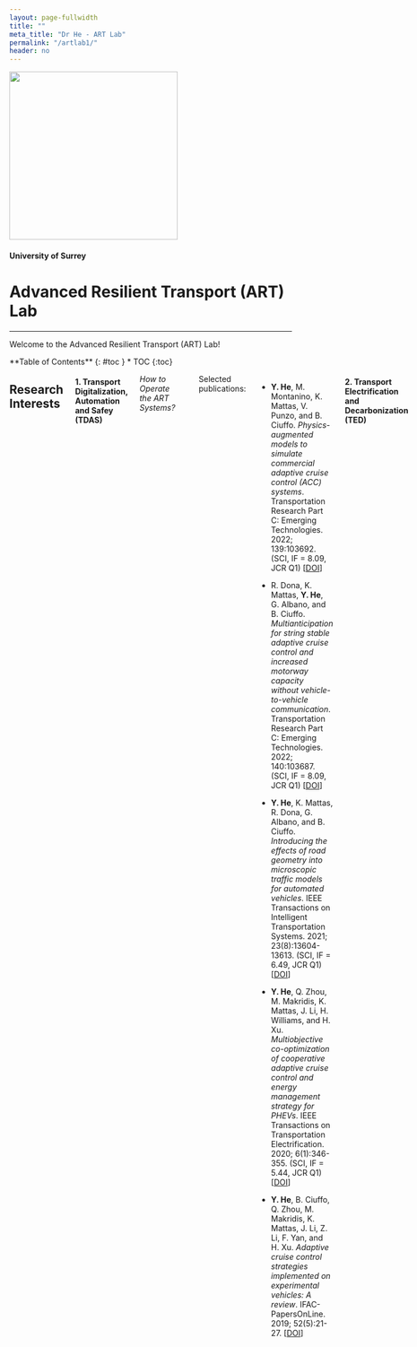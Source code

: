 ```yaml
---
layout: page-fullwidth
title: ""
meta_title: "Dr He - ART Lab"
permalink: "/artlab1/"
header: no
---
```


<img src="{{ site.urlimg }}surrey_art_lab_600x190.png" alt="" width="300">

<h4>University of Surrey</h4>

<h1>Advanced Resilient Transport (ART) Lab</h1>

----

Welcome to the Advanced Resilient Transport (ART) Lab!


<div class="row">
<div class="medium-4 medium-push-8 columns" markdown="1">
<div class="panel radius" markdown="1">
**Table of Contents**
{: #toc }
*  TOC
{:toc}
</div>
</div><!-- /.medium-4.columns -->

<div class="medium-8 medium-pull-4 columns" markdown="1">

## Research Interests

#### **1. Transport Digitalization, Automation and Safey (TDAS)**

*How to Operate the ART Systems?*

----

Selected publications:
- **Y. He**, M. Montanino, K. Mattas, V. Punzo, and B. Ciuffo. *Physics-augmented models to simulate commercial adaptive cruise control (ACC) systems*. Transportation Research Part C: Emerging Technologies. 2022; 139:103692. (SCI, IF = 8.09, JCR Q1) [<a href="https://doi.org/10.1016/j.trc.2022.103692" target="_blank">DOI</a>]

- R. Dona, K. Mattas, **Y. He**, G. Albano, and B. Ciuffo. *Multianticipation for string stable adaptive cruise control and increased motorway capacity without vehicle-to-vehicle communication*. Transportation Research Part C: Emerging Technologies. 2022; 140:103687. (SCI, IF = 8.09, JCR Q1) [<a href="https://doi.org/10.1016/j.trc.2022.103687" target="_blank">DOI</a>]

- **Y. He**, K. Mattas, R. Dona, G. Albano, and B. Ciuffo. *Introducing the effects of road geometry into microscopic traffic models for automated vehicles*. IEEE Transactions on Intelligent Transportation Systems. 2021; 23(8):13604-13613. (SCI, IF = 6.49, JCR Q1) [<a href="https://doi.org/10.1109/TITS.2021.3126049" target="_blank">DOI</a>]

- **Y. He**, Q. Zhou, M. Makridis, K. Mattas, J. Li, H. Williams, and H. Xu. *Multiobjective co-optimization of cooperative adaptive cruise control and energy management strategy for PHEVs*. IEEE Transactions on Transportation Electrification. 2020; 6(1):346-355. (SCI, IF = 5.44, JCR Q1) [<a href="https://doi.org/10.1109/TTE.2020.2974588" target="_blank">DOI</a>]

- **Y. He**, B. Ciuffo, Q. Zhou, M. Makridis, K. Mattas, J. Li, Z. Li, F. Yan, and H. Xu. *Adaptive cruise control strategies implemented on experimental vehicles: A review*. IFAC-PapersOnLine. 2019; 52(5):21-27. [<a href="https://doi.org/10.1016/j.ifacol.2019.09.004" target="_blank">DOI</a>]

#### **2. Transport Electrification and Decarbonization (TED)**<br>

*How to Fuel the ART Systems?*

----

Selected publications:
- **Y. He**, M. Makridis, K. Mattas, G. Fontaras, B. Ciuffo, and H. Xu. *Introducing electrified vehicle dynamics in traffic simulation*. Transportation Research Record. 2020; 2674(9):776-791. (SCI, IF = 1.56, JCR Q3) [<a href="https://doi.org/10.1177/0361198120931842" target="_blank">DOI</a>]

- **Y. He**, C. Wang, Q. Zhou, J. Li, M. Makridis, H. Williams, G. Lu, and H. Xu. *Multiobjective component sizing of a hybrid ethanol-electric vehicle propulsion system*. Applied Energy. 2020; 266:114843. (SCI, IF = 9.75, JCR Q1) [<a href="https://doi.org/10.1016/j.apenergy.2020.114843" target="_blank">DOI</a>]

- Y. Wang, D. Qiu, **Y. He**, Q. Zhou, G. Strbac. *Multi-agent reinforcement learning for electric vehicle decarbonized routing and scheduling*. [Under Review]

- **Y. He**, X. Gao, Y. Qiao, and M. Xu. *Occurrence forms of key ash-forming elements in defatted microalgal biomass*. Fuel. 2017; 200:182-185. (SCI, IF = 6.61, JCR Q1) [<a href="https://doi.org/10.1016/j.fuel.2017.03.044" target="_blank">DOI</a>]

20161201. **Y. He**, D. Yu, T. Lei, W. Lv, and M. Xu. *Chemical looping CO<sub>2</sub>/CH<sub>4</sub> reforming using Fe-based oxygen carrier for syngas production*. CIESC Journal/Huagong Xuebao. 2016; 67(12):5222-5228. [<a href="https://hgxb.cip.com.cn/EN/10.11949/j.issn.0438-1157.20160698" target="_blank">DOI</a>]

#### **3. Geo-Spatiotemporal Sensing and Data Mining (GSDM)**

*How to Monitor the ART Systems?*

----

Selected publications:
- B. Ciuffo, K. Mattas, M. Makridis, G. Albano, A. Anesiadou, **Y. He**, S. Josvai, D. Komnos, M. Pataki, S. Vass, and Z. Szalay. *Requiem on the positive effects of commercial adaptive cruise control on motorway traffic and recommendations for future automated driving systems*. Transportation Research Part C: Emerging Technologies. 2021; 130:103305. (SCI, IF = 8.09, JCR Q1) [<a href="https://doi.org/10.1016/j.trc.2021.103305" target="_blank">DOI</a>]

- **Y. He**, M. Makridis, G. Fontaras, K. Mattas, H. Xu, and B. Ciuffo. *The energy impact of adaptive cruise control in real-world highway multiple-car-following scenarios*. European Transport Research Review. 2020; 12(1):1-11. (SCI, IF = 2.42, JCR Q3) [<a href="https://doi.org/10.1186/s12544-020-00406-w" target="_blank">DOI</a>]

- **Y. He**, J. Pan, R. Debnath, R. Bardhan, L. Cullen, M. G. Jenkins, and I. Parry. *Energy mapping of existing building stock in Cambridge – Analysis of data from energy performance certificates (EPCs) and thermal infrared (TIR) images*. [To Be Submitted]


## Research Collaborations
We have collaborated with many public, industrial, and academic groups across the world. Below are some of examples of current and past collaborators that we have worked with:

#### **1. Public Collaborations**
----
<div class="row t30">
    <div class="medium-4 columns">
    <figure>
        <img src="https://securesustain.org/wp-content/uploads/2019/04/Joint-Research-Centre.jpg" alt="">
        <figcaption style="text-align: center"><a href="https://ec.europa.eu/info/departments/joint-research-centre_en" target="_blank">European Commission - Joint Research Centre (JRC)</a></figcaption>
    </figure>
    </div><!-- /.medium-4.columns -->

    <div class="medium-4 columns">
    <figure>
        <img src="https://assets.publishing.service.gov.uk/government/uploads/system/uploads/organisation/logo/31/UKSA_logo_RGB_60pc.jpg" alt="">
        <figcaption style="text-align: center"><a href="https://www.gov.uk/government/organisations/uk-space-agency" target="_blank">UK Space Agency</a></figcaption>
    </figure>
    </div><!-- /.medium-4.columns -->

    <div class="medium-4 columns">
    <figure>
        <!-- <img src="https://www.cambridge.gov.uk/media/6830/ccc-logo-600.png" alt="" width="150" style="display: block;margin-left: auto; margin-right: auto;"> -->
        <img src="https://www.cambridge.gov.uk/media/6830/ccc-logo-600.png" alt="">
        <figcaption style="text-align: center"><a href="https://www.cambridge.gov.uk/" target="_blank">Cambridge City Council</a></figcaption>
    </figure>
    </div><!-- /.medium-4.columns -->
</div><!-- /.row -->

#### **2. Industrial Collaborations**
----
<div class="row t30">
    <div class="medium-4 columns">
    <figure>
        <img src="https://upload.wikimedia.org/wikipedia/commons/9/92/BYD_Brazil_company.png" alt="">
        <figcaption style="text-align: center"><a href="https://www.byd.com/" target="_blank">BYD Auto</a></figcaption>
    </figure>
    </div><!-- /.medium-4.columns -->

    <div class="medium-4 columns">
    <figure>
        <img src="https://www.aimsun.com/wp-content/uploads/2020/03/Aimsun_Vertical_logo.jpg" alt="">
        <figcaption style="text-align: center"><a href="https://www.aimsun.com/" target="_blank">Siemens - Aimsun</a></figcaption>
    </figure>
    </div><!-- /.medium-4.columns -->

    <div class="medium-4 columns">
    <figure>
        <img src="https://media-exp1.licdn.com/dms/image/C560BAQH9BIly8_1USQ/company-logo_200_200/0/1602834122245?e=2147483647&v=beta&t=P9cTdL3WFCn-rcR0HEDnzTvY7YOQOqCyz3QWLimt1Vw" alt="">
        <figcaption style="text-align: center"><a href="https://www.super-sharp.com/" target="_blank">Super-Sharp Space Systems (S4)</a></figcaption>
    </figure>
    </div><!-- /.medium-4.columns -->
</div><!-- /.row -->
<div class="row t30">
    <div class="medium-4 columns">
    <figure>
        <img src="https://www.automotivetestingtechnologyinternational.com/wp-content/uploads/2020/11/C-final-300x90.png" alt="">
        <figcaption style="text-align: center"><a href="https://zalazone.hu/" target="_blank">AVL ZalaZONE Proving Ground</a></figcaption>
    </figure>
    </div><!-- /.medium-4.columns -->
</div><!-- /.row -->

#### **3. Academic Collaborations**
----
<div class="row t30">
    <div class="medium-4 columns">
    <figure>
        <img src="https://www.cam.ac.uk/sites/www.cam.ac.uk/files/inner-images/logo.jpg" alt="">
        <figcaption style="text-align: center"><a href="https://www.cam.ac.uk/" target="_blank">University of Cambridge</a></figcaption>
    </figure>
    </div><!-- /.medium-4.columns -->

    <div class="medium-4 columns">
    <figure>
        <img src="https://integral-info.webspace.tu-dresden.de/cms_integral/wp-content/uploads/TU_Dresden_Logo_blau_HKS41.jpg" alt="">
        <figcaption style="text-align: center"><a href="https://tu-dresden.de/" target="_blank">TU Dresden</a></figcaption>
    </figure>
    </div><!-- /.medium-4.columns -->

    <div class="medium-4 columns">
    <figure>
        <img src="http://stopproject.eu/site/wp-content/uploads/2019/09/1523872538_logo_fedii.jpg" alt="">
        <figcaption style="text-align: center"><a href="http://www.international.unina.it/" target="_blank">University of Naples Federico II</a></figcaption>
    </figure>
    </div><!-- /.medium-4.columns -->
</div><!-- /.row -->

<div class="row t30">
    <div class="medium-4 columns">
    <figure>
        <img src="https://upload.wikimedia.org/wikipedia/commons/thumb/9/99/ETH_Z%C3%BCrich_Logo_black.svg/330px-ETH_Z%C3%BCrich_Logo_black.svg.png" alt="">
        <figcaption style="text-align: center"><a href="https://ethz.ch/en.html" target="_blank">ETH Zurich</a></figcaption>
    </figure>
    </div><!-- /.medium-4.columns -->

    <div class="medium-4 columns">
    <figure>
        <img src="https://www.bme.hu/sites/all/themes/foo/logo.png" alt="">
        <figcaption style="text-align: center"><a href="https://www.bme.hu/?language=en" target="_blank">Budapest University of Technology and Economics</a></figcaption>
    </figure>
    </div><!-- /.medium-4.columns -->

    <div class="medium-4 columns">
    <figure>
        <img src="https://aasalt.co.uk/wp-content/uploads/2016/08/Birmingham_logo.svg_.png" alt="">
        <figcaption style="text-align: center"><a href="https://www.birmingham.ac.uk/" target="_blank">University of Birmingham</a></figcaption>
    </figure>
    </div><!-- /.medium-4.columns -->
</div><!-- /.row -->

<div class="row t30">
    <div class="medium-4 columns">
    <figure>
        <img src="https://upload.wikimedia.org/wikipedia/sco/thumb/d/d1/University_College_London_logo.svg/2560px-University_College_London_logo.svg.png" alt="">
        <figcaption style="text-align: center"><a href="https://www.ucl.ac.uk/" target="_blank">University College London</a></figcaption>
    </figure>
    </div><!-- /.medium-4.columns -->

    <div class="medium-4 columns">
    <figure>
        <img src="https://www.coventry.ac.uk/globalassets/media/global/04-business-section-assets/business-landing-page/logos/coventry-university-logo-landscape4.png" alt="">
        <figcaption style="text-align: center"><a href="https://www.coventry.ac.uk/" target="_blank">Coventry University</a></figcaption>
    </figure>
    </div><!-- /.medium-4.columns -->

    <div class="medium-4 columns">
    <figure>
        <img src="https://www.freelogovectors.net/wp-content/uploads/2019/02/University-of-glasgow-logo-gla.png" alt="">
        <figcaption style="text-align: center"><a href="https://www.gla.ac.uk/" target="_blank">University of Glasgow</a></figcaption>
    </figure>
    </div><!-- /.medium-4.columns -->
</div><!-- /.row -->

<div class="row t30">
    <div class="medium-4 columns">
    <figure>
        <img src="https://upload.wikimedia.org/wikipedia/en/thumb/3/32/Logo_for_Imperial_College_London.svg/542px-Logo_for_Imperial_College_London.svg.png?20080420060455" alt="">
        <figcaption style="text-align: center"><a href="https://www.imperial.ac.uk/" target="_blank">Imperial College London</a></figcaption>
    </figure>
    </div><!-- /.medium-4.columns -->

    <div class="medium-4 columns">
    <figure>
        <img src="https://upload.wikimedia.org/wikipedia/commons/4/42/TUDelft_Logo.png" alt="">
        <figcaption style="text-align: center"><a href="https://www.tudelft.nl/en/" target="_blank">Delft University of Technology</a></figcaption>
    </figure>
    </div><!-- /.medium-4.columns -->

    <div class="medium-4 columns">
    <figure>
        <img src="https://seekvectorlogo.com/wp-content/uploads/2021/11/murdoch-university-vector-logo.png" alt="">
        <figcaption style="text-align: center"><a href="https://www.murdoch.edu.au/" target="_blank">Murdoch University</a></figcaption>
    </figure>
    </div><!-- /.medium-4.columns -->
</div><!-- /.row -->

<div class="row t30">
    <div class="medium-4 columns">
    <figure>
        <img src="https://www.sist.tsinghua.edu.cn/sisten/images/2.png" alt="">
        <figcaption style="text-align: center"><a href="https://www.tsinghua.edu.cn/en/" target="_blank">Tsinghua University</a></figcaption>
    </figure>
    </div><!-- /.medium-4.columns -->

    <div class="medium-4 columns">
    <figure>
        <img src="https://www.chinauniversityjobs.com/wp-content/uploads/2021/09/l%E5%8D%8E%E4%B8%AD%E7%A7%91%E6%8A%80%E5%A4%A7%E5%AD%A6logo-min.jpg" alt="">
        <figcaption style="text-align: center"><a href="http://english.hust.edu.cn/" target="_blank">Huazhong University of Science and Technology</a></figcaption>
    </figure>
    </div><!-- /.medium-4.columns -->

    <div class="medium-4 columns">
    <figure>
        <img src="https://keystoneacademic-res.cloudinary.com/image/upload/q_auto,f_auto,w_743,c_limit/element/11/116691_116626_Wuhan.jpeg" alt="">
        <figcaption style="text-align: center"><a href="http://english.whut.edu.cn/" target="_blank">Wuhan University of Technology</a></figcaption>
    </figure>
    </div><!-- /.medium-4.columns -->
</div><!-- /.row -->

<div class="row t30">
    <div class="medium-4 columns">
    <figure>
        <img src="" alt="">
        <figcaption style="text-align: center"><a href="" target="_blank"></a></figcaption>
    </figure>
    </div><!-- /.medium-4.columns -->

    <div class="medium-4 columns">
    <figure>
        <img src="" alt="">
        <figcaption style="text-align: center"><a href="" target="_blank"></a></figcaption>
    </figure>
    </div><!-- /.medium-4.columns -->

    <div class="medium-4 columns">
    <figure>
        <img src="" alt="">
        <figcaption style="text-align: center"><a href="" target="_blank"></a></figcaption>
    </figure>
    </div><!-- /.medium-4.columns -->
</div><!-- /.row -->

</div><!-- /.medium-8.columns -->